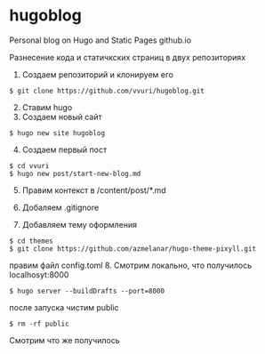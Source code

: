 # hugoblog

Personal blog on Hugo and Static Pages github.io

Разнесение кода и статичкских страниц в двух репозиториях
1. Создаем репозиторий и клонируем его 
```
$ git clone https://github.com/vvuri/hugoblog.git
```
2. Ставим hugo
3. Создаем новый сайт
```    
$ hugo new site hugoblog
```
4. Создаем первый пост
```
$ cd vvuri
$ hugo new post/start-new-blog.md
```
5. Правим контекст в /content/post/*.md

6. Добаляем .gitignore

7. Добавляем тему оформления
```
$ cd themes 
$ git clone https://github.com/azmelanar/hugo-theme-pixyll.git
```
правим файл config.toml
8. Смотрим локально, что получилось localhosyt:8000
```
$ hugo server --buildDrafts --port=8000
```
после запуска чистим public
```
$ rm -rf public
```


Смотрим что же получилось